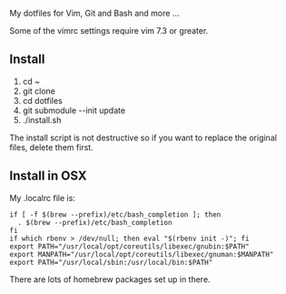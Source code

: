 My dotfiles for Vim, Git and Bash and more ...

Some of the vimrc settings require vim 7.3 or greater.

## Install

1. cd ~
2. git clone
3. cd dotfiles
4. git submodule --init update
5. ./install.sh

The install script is not destructive so if you want to replace the original
files, delete them first.

## Install in OSX

My .localrc file is:

    if [ -f $(brew --prefix)/etc/bash_completion ]; then
      . $(brew --prefix)/etc/bash_completion
    fi
    if which rbenv > /dev/null; then eval "$(rbenv init -)"; fi
    export PATH="/usr/local/opt/coreutils/libexec/gnubin:$PATH"
    export MANPATH="/usr/local/opt/coreutils/libexec/gnuman:$MANPATH"
    export PATH="/usr/local/sbin:/usr/local/bin:$PATH"

There are lots of homebrew packages set up in there.

